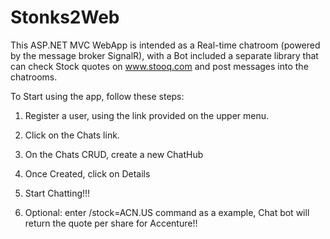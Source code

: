 # Stonks2Web

This ASP.NET MVC WebApp is intended as a Real-time chatroom (powered by the message broker SignalR), with a Bot included a separate library that can check Stock quotes on www.stooq.com and post messages into the chatrooms.

To Start using the app, follow these steps:

1) Register a user, using the link provided on the upper menu.
2) Click on the Chats link.
3) On the Chats CRUD, create a new ChatHub
4) Once Created, click on Details
5) Start Chatting!!!

6) Optional: enter /stock=ACN.US command as a example, Chat bot will return the quote per share for Accenture!!
